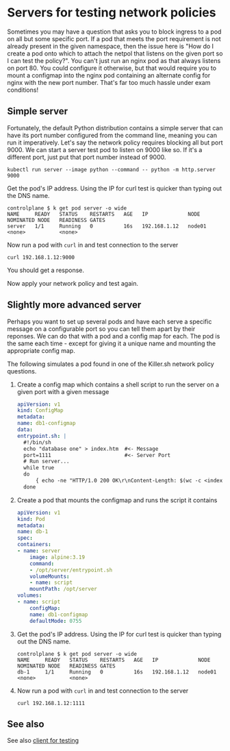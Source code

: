 # Servers for testing network policies

Sometimes you may have a question that asks you to block ingress to a pod on all but some specific port. If a pod that meets the port requirement is not already present in the given namespace, then the issue here is "How do I create a pod onto which to attach the netpol that listens on the given port so I can test the policy?". You can't just run an nginx pod as that always listens on port 80. You could configure it otherwise, but that would require you to mount a configmap into the nginx pod containing an alternate config for nginx with the new port number. That's far too much hassle under exam conditions!

## Simple server

Fortunately, the default Python distribution contains a simple server that can have its port number configured from the command line, meaning you can run it imperatively. Let's say the network policy requires blocking all but port 9000. We can start a server test pod to listen on 9000 like so. If it's a different port, just put that port number instead of 9000.

```
kubectl run server --image python --command -- python -m http.server 9000
```

Get the pod's IP address. Using the IP for curl test is quicker than typing out the DNS name.

```
controlplane $ k get pod server -o wide
NAME     READY   STATUS    RESTARTS   AGE   IP             NODE     NOMINATED NODE   READINESS GATES
server   1/1     Running   0          16s   192.168.1.12   node01   <none>           <none>
```

Now run a pod with `curl` in and test connection to the server

```
curl 192.168.1.12:9000
```

You should get a response.

Now apply your network policy and test again.

## Slightly more advanced server

Perhaps you want to set up several pods and have each serve a specific message on a configurable port so you can tell them apart by their reponses. We can do that with a pod and a config map for each. The pod is the same each time - except for giving it a unique name and mounting the appropriate config map.

The following simulates a pod found in one of the Killer.sh network policy questions.

1. Create a config map which contains a shell script to run the server on a given port with a given message

    ```yaml
    apiVersion: v1
    kind: ConfigMap
    metadata:
    name: db1-configmap
    data:
    entrypoint.sh: |
      #!/bin/sh
      echo "database one" > index.htm  #<- Message
      port=1111                        #<- Server Port
      # Run server...
      while true
      do
          { echo -ne "HTTP/1.0 200 OK\r\nContent-Length: $(wc -c <index.htm)\r\n\r\n"; cat index.htm; } | nc -l -p $port
      done
    ```

1. Create a pod that mounts the configmap and runs the script it contains

    ```yaml
    apiVersion: v1
    kind: Pod
    metadata:
    name: db-1
    spec:
    containers:
    - name: server
        image: alpine:3.19
        command:
        - /opt/server/entrypoint.sh
        volumeMounts:
        - name: script
        mountPath: /opt/server
    volumes:
    - name: script
        configMap:
        name: db1-configmap
        defaultMode: 0755
    ```

1. Get the pod's IP address. Using the IP for curl test is quicker than typing out the DNS name.

    ```
    controlplane $ k get pod server -o wide
    NAME     READY   STATUS    RESTARTS   AGE   IP             NODE     NOMINATED NODE   READINESS GATES
    db-1     1/1     Running   0          16s   192.168.1.12   node01   <none>           <none>
    ```

1. Now run a pod with `curl` in and test connection to the server

    ```
    curl 192.168.1.12:1111
    ```

## See also

See also [client for testing](./02-client--for-testing-network-things.md)
